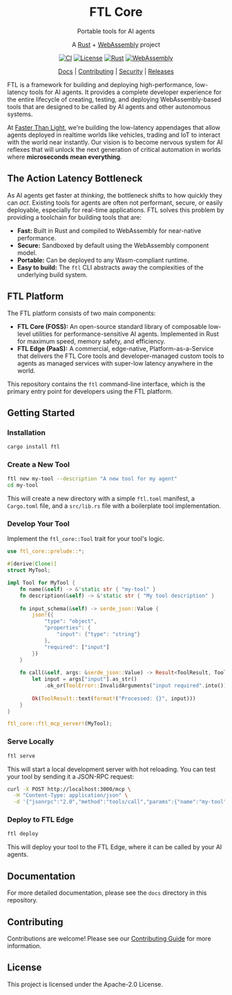 <div align="center">

# FTL Core

Portable tools for AI agents

A [Rust](https://www.rust-lang.org) + [WebAssembly](https://webassembly.org) project

[![CI](https://github.com/fastertools/ftl-cli/actions/workflows/ci.yml/badge.svg)](https://github.com/fastertools/core/actions/workflows/ci.yml)
[![License](https://img.shields.io/badge/license-Apache%202.0-blue.svg)](LICENSE)
[![Rust](https://img.shields.io/badge/rust-1.87+-orange.svg)](https://www.rust-lang.org)
[![WebAssembly](https://img.shields.io/badge/WebAssembly-compatible-purple.svg)](https://webassembly.org/)

[Docs](./docs/introduction.md) | [Contributing](./CONTRIBUTING.md) | [Security](./SECURITY.md) | [Releases](https://github.com/fastertools/ftl-cli/releases)

</div>

FTL is a framework for building and deploying high-performance, low-latency tools for AI agents. It provides a complete developer experience for the entire lifecycle of creating, testing, and deploying WebAssembly-based tools that are designed to be called by AI agents and other autonomous systems.

At [Faster Than Light](https://ftl.tools), we're building the low-latency appendages that allow agents deployed in realtime worlds like vehicles, trading and IoT to interact with the world near instantly. Our vision is to become nervous system for AI reflexes that will unlock the next generation of critical automation in worlds where **microseconds mean everything**.

## The Action Latency Bottleneck

As AI agents get faster at *thinking*, the bottleneck shifts to how quickly they can *act*. Existing tools for agents are often not performant, secure, or easily deployable, especially for real-time applications. FTL solves this problem by providing a toolchain for building tools that are:

- **Fast:** Built in Rust and compiled to WebAssembly for near-native performance.
- **Secure:** Sandboxed by default using the WebAssembly component model.
- **Portable:** Can be deployed to any Wasm-compliant runtime.
- **Easy to build:** The `ftl` CLI abstracts away the complexities of the underlying build system.

## FTL Platform

The FTL platform consists of two main components:

- **FTL Core (FOSS):** An open-source standard library of composable low-level utilities for performance-sensitive AI agents. Implemented in Rust for maximum speed, memory safety, and efficiency.
- **FTL Edge (PaaS):** A commercial, edge-native, Platform-as-a-Service that delivers the FTL Core tools and developer-managed custom tools to agents as managed services with super-low latency anywhere in the world.

This repository contains the `ftl` command-line interface, which is the primary entry point for developers using the FTL platform.

## Getting Started

### Installation

```bash
cargo install ftl
```

### Create a New Tool

```bash
ftl new my-tool --description "A new tool for my agent"
cd my-tool
```

This will create a new directory with a simple `ftl.toml` manifest, a `Cargo.toml` file, and a `src/lib.rs` file with a boilerplate tool implementation.

### Develop Your Tool

Implement the `ftl_core::Tool` trait for your tool's logic.

```rust
use ftl_core::prelude::*;

#[derive(Clone)]
struct MyTool;

impl Tool for MyTool {
    fn name(&self) -> &'static str { "my-tool" }
    fn description(&self) -> &'static str { "My tool description" }
    
    fn input_schema(&self) -> serde_json::Value {
        json!({
            "type": "object",
            "properties": {
                "input": {"type": "string"}
            },
            "required": ["input"]
        })
    }
    
    fn call(&self, args: &serde_json::Value) -> Result<ToolResult, ToolError> {
        let input = args["input"].as_str()
            .ok_or(ToolError::InvalidArguments("input required".into()))?;
            
        Ok(ToolResult::text(format!("Processed: {}", input)))
    }
}

ftl_core::ftl_mcp_server!(MyTool);
```

### Serve Locally

```bash
ftl serve
```

This will start a local development server with hot reloading. You can test your tool by sending it a JSON-RPC request:

```bash
curl -X POST http://localhost:3000/mcp \
  -H "Content-Type: application/json" \
  -d '{"jsonrpc":"2.0","method":"tools/call","params":{"name":"my-tool","arguments":{"input":"test"}},"id":1}'
```

### Deploy to FTL Edge

```bash
ftl deploy
```

This will deploy your tool to the FTL Edge, where it can be called by your AI agents.

## Documentation

For more detailed documentation, please see the `docs` directory in this repository.

## Contributing

Contributions are welcome! Please see our [Contributing Guide](CONTRIBUTING.md) for more information.

## License

This project is licensed under the Apache-2.0 License.

